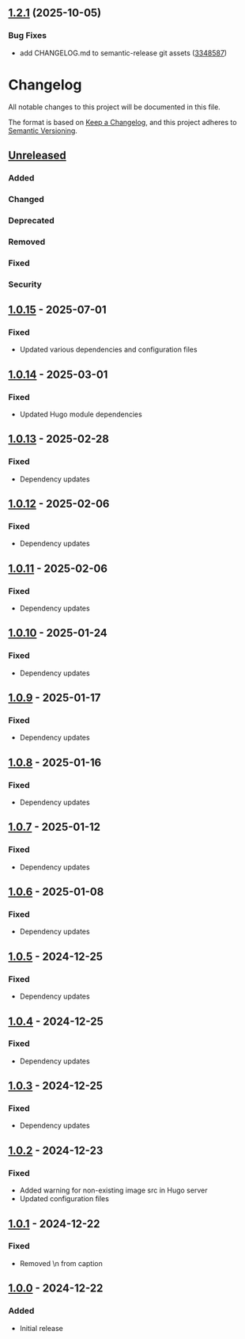 ## [1.2.1](https://github.com/d-oit/hinode-mod-image-lightbox-gallery/compare/v1.2.0...v1.2.1) (2025-10-05)


### Bug Fixes

* add CHANGELOG.md to semantic-release git assets ([3348587](https://github.com/d-oit/hinode-mod-image-lightbox-gallery/commit/334858778421b974c3d61580b7eb7724999d152a))

# Changelog

All notable changes to this project will be documented in this file.

The format is based on [Keep a Changelog](https://keepachangelog.com/en/1.0.0/),
and this project adheres to [Semantic Versioning](https://semver.org/spec/v2.0.0.html).

## [Unreleased]

### Added

### Changed

### Deprecated

### Removed

### Fixed

### Security

## [1.0.15] - 2025-07-01

### Fixed

- Updated various dependencies and configuration files

## [1.0.14] - 2025-03-01

### Fixed

- Updated Hugo module dependencies

## [1.0.13] - 2025-02-28

### Fixed

- Dependency updates

## [1.0.12] - 2025-02-06

### Fixed

- Dependency updates

## [1.0.11] - 2025-02-06

### Fixed

- Dependency updates

## [1.0.10] - 2025-01-24

### Fixed

- Dependency updates

## [1.0.9] - 2025-01-17

### Fixed

- Dependency updates

## [1.0.8] - 2025-01-16

### Fixed

- Dependency updates

## [1.0.7] - 2025-01-12

### Fixed

- Dependency updates

## [1.0.6] - 2025-01-08

### Fixed

- Dependency updates

## [1.0.5] - 2024-12-25

### Fixed

- Dependency updates

## [1.0.4] - 2024-12-25

### Fixed

- Dependency updates

## [1.0.3] - 2024-12-25

### Fixed

- Dependency updates

## [1.0.2] - 2024-12-23

### Fixed

- Added warning for non-existing image src in Hugo server
- Updated configuration files

## [1.0.1] - 2024-12-22

### Fixed

- Removed \n from caption

## [1.0.0] - 2024-12-22

### Added

- Initial release

[Unreleased]: https://github.com/d-oit/hinode-mod-image-lightbox-gallery/compare/v1.0.15...HEAD
[1.0.15]: https://github.com/d-oit/hinode-mod-image-lightbox-gallery/compare/v1.0.14...v1.0.15
[1.0.14]: https://github.com/d-oit/hinode-mod-image-lightbox-gallery/compare/v1.0.13...v1.0.14
[1.0.13]: https://github.com/d-oit/hinode-mod-image-lightbox-gallery/compare/v1.0.12...v1.0.13
[1.0.12]: https://github.com/d-oit/hinode-mod-image-lightbox-gallery/compare/v1.0.11...v1.0.12
[1.0.11]: https://github.com/d-oit/hinode-mod-image-lightbox-gallery/compare/v1.0.10...v1.0.11
[1.0.10]: https://github.com/d-oit/hinode-mod-image-lightbox-gallery/compare/v1.0.9...v1.0.10
[1.0.9]: https://github.com/d-oit/hinode-mod-image-lightbox-gallery/compare/v1.0.8...v1.0.9
[1.0.8]: https://github.com/d-oit/hinode-mod-image-lightbox-gallery/compare/v1.0.7...v1.0.8
[1.0.7]: https://github.com/d-oit/hinode-mod-image-lightbox-gallery/compare/v1.0.6...v1.0.7
[1.0.6]: https://github.com/d-oit/hinode-mod-image-lightbox-gallery/compare/v1.0.5...v1.0.6
[1.0.5]: https://github.com/d-oit/hinode-mod-image-lightbox-gallery/compare/v1.0.4...v1.0.5
[1.0.4]: https://github.com/d-oit/hinode-mod-image-lightbox-gallery/compare/v1.0.3...v1.0.4
[1.0.3]: https://github.com/d-oit/hinode-mod-image-lightbox-gallery/compare/v1.0.2...v1.0.3
[1.0.2]: https://github.com/d-oit/hinode-mod-image-lightbox-gallery/compare/v1.0.1...v1.0.2
[1.0.1]: https://github.com/d-oit/hinode-mod-image-lightbox-gallery/compare/v1.0.0...v1.0.1
[1.0.0]: https://github.com/d-oit/hinode-mod-image-lightbox-gallery/releases/tag/v1.0.0
